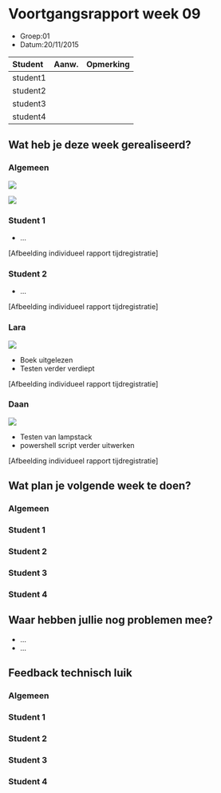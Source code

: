 # Voortgangsrapport week 09

* Groep:01
* Datum:20/11/2015

| Student  | Aanw. | Opmerking |
| :---     | :---  | :---      |
| student1 |       |           |
| student2 |       |           |
| student3 |       |           |
| student4 |       |           |

## Wat heb je deze week gerealiseerd?

### Algemeen

![](https://github.com/HoGentTIN/ops3-g01/blob/master/weekrapport/img/toggleweek9.PNG)

![](https://github.com/HoGentTIN/ops3-g01/blob/master/weekrapport/img/huboardweek9.PNG)

### Student 1

* ...

[Afbeelding individueel rapport tijdregistratie]

### Student 2

* ...

[Afbeelding individueel rapport tijdregistratie]

### Lara

![](https://i.gyazo.com/e9ccb057b2a686262069d4239182d6ca.png)
 * Boek uitgelezen
 * Testen verder verdiept

[Afbeelding individueel rapport tijdregistratie]

### Daan

![](https://github.com/HoGentTIN/ops3-g01/blob/master/weekrapport/img/Week9_Daan_toggle.PNG)
* Testen van lampstack
* powershell script verder uitwerken

[Afbeelding individueel rapport tijdregistratie]

## Wat plan je volgende week te doen?

### Algemeen
### Student 1
### Student 2
### Student 3
### Student 4

## Waar hebben jullie nog problemen mee?

* ...
* ...

## Feedback technisch luik

### Algemeen

### Student 1
### Student 2
### Student 3
### Student 4


